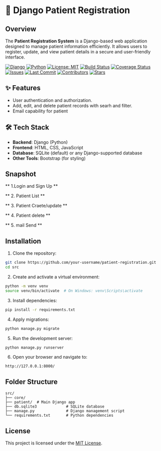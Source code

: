 # 🧠 Django Patient Registration

## Overview
The **Patient Registration System** is a Django-based web application designed to manage patient information efficiently. It allows users to register, update, and view patient details in a secure and user-friendly interface.


[![Django](https://img.shields.io/badge/Django-4.2-green.svg)](https://www.djangoproject.com/)
[![Python](https://img.shields.io/badge/Python-3.10-blue.svg)](https://www.python.org/)
[![License: MIT](https://img.shields.io/badge/License-MIT-yellow.svg)](LICENSE)
[![Build Status](https://img.shields.io/github/actions/workflow/status/yourusername/your-repo-name/django.yml?branch=main)](https://github.com/yourusername/your-repo-name/actions)
[![Coverage Status](https://img.shields.io/codecov/c/github/yourusername/your-repo-name?label=coverage)](https://codecov.io/gh/yourusername/your-repo-name)
[![Issues](https://img.shields.io/github/issues/yourusername/your-repo-name.svg)](https://github.com/yourusername/your-repo-name/issues)
[![Last Commit](https://img.shields.io/github/last-commit/yourusername/your-repo-name.svg)](https://github.com/yourusername/your-repo-name/commits)
[![Contributors](https://img.shields.io/github/contributors/yourusername/your-repo-name.svg)](https://github.com/yourusername/your-repo-name/graphs/contributors)
[![Stars](https://img.shields.io/github/stars/yourusername/your-repo-name.svg?style=social)](https://github.com/yourusername/your-repo-name/stargazers)
## ✨ Features
- User authentication and authorization.
- Add, edit, and delete patient records with searh and filter.
- Email capability for patient

## 🛠 Tech Stack
- **Backend**: Django (Python)
- **Frontend**: HTML, CSS, JavaScript
- **Database**: SQLite (default) or any Django-supported database
- **Other Tools**: Bootstrap (for styling)
## Snapshot
** 1.Login and Sign Up ** 


** 2. Patient List **



** 3. Patient Craete/update **


** 4. Patient delete **




** 5. mail Send **






## Installation

1. Clone the repository:
  ```bash
  git clone https://github.com/your-username/patient-registration.git
  cd src
  ```

2. Create and activate a virtual environment:
  ```bash
  python -m venv venv
  source venv/bin/activate  # On Windows: venv\Scripts\activate
  ```

3. Install dependencies:
  ```bash
  pip install -r requirements.txt
  ```

4. Apply migrations:
  ```bash
  python manage.py migrate
  ```

5. Run the development server:
  ```bash
  python manage.py runserver
  ```

6. Open your browser and navigate to:
  ```
  http://127.0.0.1:8000/
  ```


## Folder Structure
```
src/
├── core/
├── patient/  # Main Django app
├── db.sqlite3             # SQLite database
├── manage.py              # Django management script
└── requirements.txt       # Python dependencies
```







## License
This project is licensed under the [MIT License](LICENSE).
